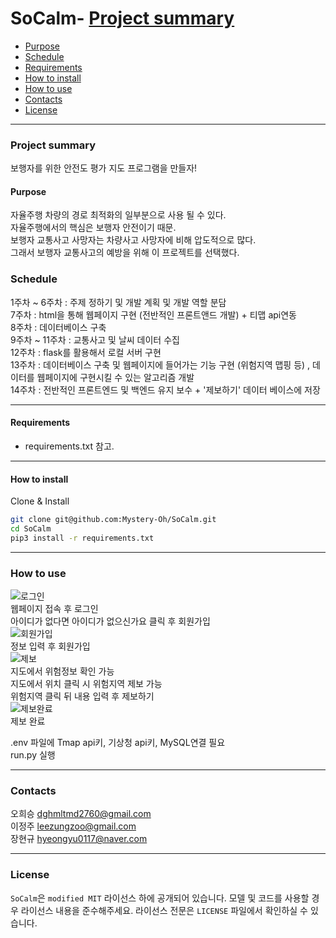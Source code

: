 # SoCalm- [Project summary](#SoCalm)
  - [Purpose](#purpose)
  - [Schedule](#schedule)
  - [Requirements](#requirements)
  - [How to install](#how-to-install)
  - [How to use](#how-to-use)
  - [Contacts](#contacts)
  - [License](#license)

---

### Project summary  

보행자를 위한 안전도 평가 지도 프로그램을 만들자!  

#### Purpose  

자율주행 차량의 경로 최적화의 일부분으로 사용 될 수 있다.  
자율주행에서의 핵심은 보행자 안전이기 때문.  
보행자 교통사고 사망자는 차량사고 사망자에 비해 압도적으로 많다.  
그래서 보행자 교통사고의 예방을 위해 이 프로젝트를 선택했다.  

### Schedule  

1주차 ~ 6주차 : 주제 정하기 및 개발 계획 및 개발 역할 분담  
7주차 : html을 통해 웹페이지 구현 (전반적인 프론트앤드 개발) + 티맵 api연동  
8주차 : 데이터베이스 구축  
9주차 ~ 11주차 : 교통사고 및 날씨 데이터 수집  
12주차 : flask를 활용해서 로컬 서버 구현  
13주차 : 데이터베이스 구축 및 웹페이지에 들어가는 기능 구현 (위험지역 맵핑 등) , 데이터를 웹페이지에 구현시킬 수 있는 알고리즘 개발  
14주차 : 전반적인 프론트엔드 및 백엔드 유지 보수 + '제보하기' 데이터 베이스에 저장  

---

#### Requirements  

* requirements.txt 참고.  

---

#### How to install  

Clone & Install  

```sh
git clone git@github.com:Mystery-Oh/SoCalm.git
cd SoCalm
pip3 install -r requirements.txt
```

---

### How to use  
![로그인](https://github.com/user-attachments/assets/eaf136fe-eed5-4980-941c-24cf1afdd995)  
웹페이지 접속 후 로그인  
아이디가 없다면 아이디가 없으신가요 클릭 후 회원가입  
![회원가입](https://github.com/user-attachments/assets/1ef9ed19-c17f-4a27-9d8a-4a1bfcdfb687)  
정보 입력 후 회원가입  
![제보](https://github.com/user-attachments/assets/6add0f31-a693-4a6d-b6e1-ee7c6038c152)  
지도에서 위험정보 확인 가능  
지도에서 위치 클릭 시 위험지역 제보 가능  
위험지역 클릭 뒤 내용 입력 후 제보하기  
![제보완료](https://github.com/user-attachments/assets/3a44fdd8-4bdc-45b5-8647-88f27cc0f5fd)  
제보 완료  

.env 파일에 Tmap api키, 기상청 api키, MySQL연결 필요  
run.py 실행

---

### Contacts  

오희승 dghmltmd2760@gmail.com  
이정주 leezungzoo@gmail.com  
장현규 hyeongyu0117@naver.com  

---

### License  

`SoCalm`은 `modified MIT` 라이선스 하에 공개되어 있습니다. 모델 및 코드를 사용할 경우 라이선스 내용을 준수해주세요. 라이선스 전문은 `LICENSE` 파일에서 확인하실 수 있습니다.  
